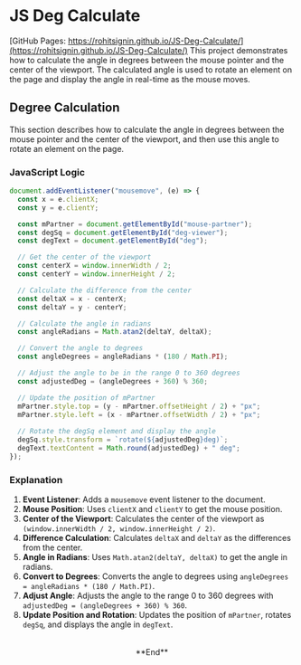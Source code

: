 # JS Deg Calculate
[GitHub Pages: https://rohitsignin.github.io/JS-Deg-Calculate/](https://rohitsignin.github.io/JS-Deg-Calculate/)
This project demonstrates how to calculate the angle in degrees between the mouse pointer and the center of the viewport. The calculated angle is used to rotate an element on the page and display the angle in real-time as the mouse moves.

## Degree Calculation

This section describes how to calculate the angle in degrees between the mouse pointer and the center of the viewport, and then use this angle to rotate an element on the page.

### JavaScript Logic

```javascript
document.addEventListener("mousemove", (e) => {
  const x = e.clientX;
  const y = e.clientY;

  const mPartner = document.getElementById("mouse-partner");
  const degSq = document.getElementById("deg-viewer");
  const degText = document.getElementById("deg");

  // Get the center of the viewport
  const centerX = window.innerWidth / 2;
  const centerY = window.innerHeight / 2;

  // Calculate the difference from the center
  const deltaX = x - centerX;
  const deltaY = y - centerY;

  // Calculate the angle in radians
  const angleRadians = Math.atan2(deltaY, deltaX);

  // Convert the angle to degrees
  const angleDegrees = angleRadians * (180 / Math.PI);

  // Adjust the angle to be in the range 0 to 360 degrees
  const adjustedDeg = (angleDegrees + 360) % 360;

  // Update the position of mPartner
  mPartner.style.top = (y - mPartner.offsetHeight / 2) + "px";
  mPartner.style.left = (x - mPartner.offsetWidth / 2) + "px";
  
  // Rotate the degSq element and display the angle
  degSq.style.transform = `rotate(${adjustedDeg}deg)`;
  degText.textContent = Math.round(adjustedDeg) + " deg";
});
```

### Explanation

1. **Event Listener**: Adds a `mousemove` event listener to the document.
2. **Mouse Position**: Uses `clientX` and `clientY` to get the mouse position.
3. **Center of the Viewport**: Calculates the center of the viewport as `(window.innerWidth / 2, window.innerHeight / 2)`.
4. **Difference Calculation**: Calculates `deltaX` and `deltaY` as the differences from the center.
5. **Angle in Radians**: Uses `Math.atan2(deltaY, deltaX)` to get the angle in radians.
6. **Convert to Degrees**: Converts the angle to degrees using `angleDegrees = angleRadians * (180 / Math.PI)`.
7. **Adjust Angle**: Adjusts the angle to the range 0 to 360 degrees with `adjustedDeg = (angleDegrees + 360) % 360`.
8. **Update Position and Rotation**: Updates the position of `mPartner`, rotates `degSq`, and displays the angle in `degText`.


<div style="margin-top: 2rem" align="center">
**End**
</div>